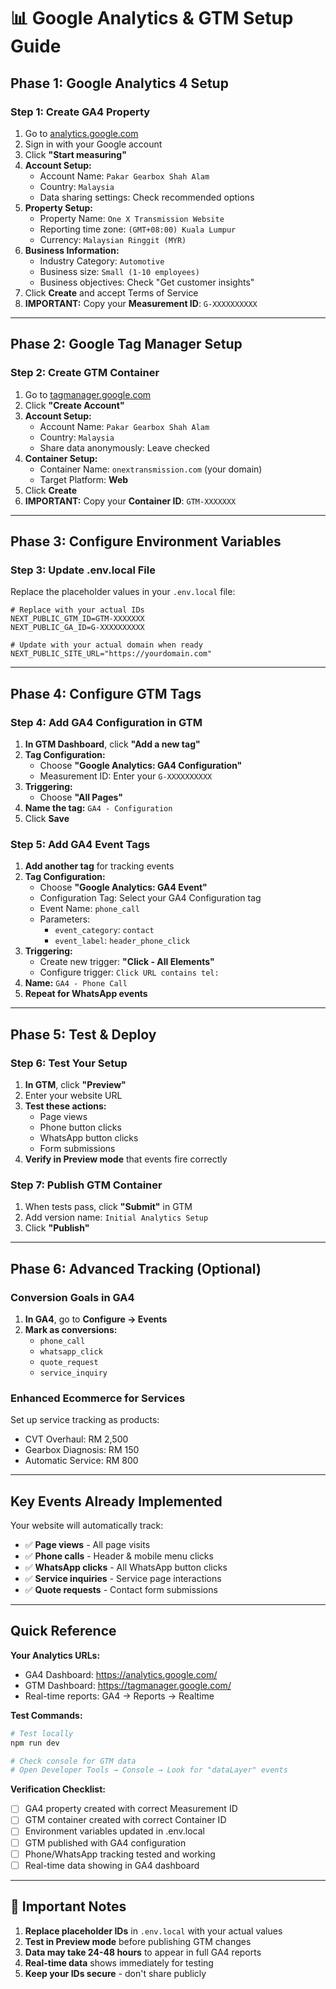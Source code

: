 # 📊 Google Analytics & GTM Setup Guide

## Phase 1: Google Analytics 4 Setup

### Step 1: Create GA4 Property
1. Go to [analytics.google.com](https://analytics.google.com)
2. Sign in with your Google account
3. Click **"Start measuring"**
4. **Account Setup:**
   - Account Name: `Pakar Gearbox Shah Alam`
   - Country: `Malaysia`
   - Data sharing settings: Check recommended options
5. **Property Setup:**
   - Property Name: `One X Transmission Website`  
   - Reporting time zone: `(GMT+08:00) Kuala Lumpur`
   - Currency: `Malaysian Ringgit (MYR)`
6. **Business Information:**
   - Industry Category: `Automotive`
   - Business size: `Small (1-10 employees)`
   - Business objectives: Check "Get customer insights"
7. Click **Create** and accept Terms of Service
8. **IMPORTANT:** Copy your **Measurement ID**: `G-XXXXXXXXXX`

---

## Phase 2: Google Tag Manager Setup

### Step 2: Create GTM Container
1. Go to [tagmanager.google.com](https://tagmanager.google.com)
2. Click **"Create Account"**
3. **Account Setup:**
   - Account Name: `Pakar Gearbox Shah Alam`
   - Country: `Malaysia`
   - Share data anonymously: Leave checked
4. **Container Setup:**
   - Container Name: `onextransmission.com` (your domain)
   - Target Platform: **Web**
5. Click **Create**
6. **IMPORTANT:** Copy your **Container ID**: `GTM-XXXXXXX`

---

## Phase 3: Configure Environment Variables

### Step 3: Update .env.local File
Replace the placeholder values in your `.env.local` file:

```env
# Replace with your actual IDs
NEXT_PUBLIC_GTM_ID=GTM-XXXXXXX
NEXT_PUBLIC_GA_ID=G-XXXXXXXXXX

# Update with your actual domain when ready
NEXT_PUBLIC_SITE_URL="https://yourdomain.com"
```

---

## Phase 4: Configure GTM Tags

### Step 4: Add GA4 Configuration in GTM
1. **In GTM Dashboard**, click **"Add a new tag"**
2. **Tag Configuration:**
   - Choose **"Google Analytics: GA4 Configuration"**
   - Measurement ID: Enter your `G-XXXXXXXXXX`
3. **Triggering:**
   - Choose **"All Pages"**
4. **Name the tag:** `GA4 - Configuration`
5. Click **Save**

### Step 5: Add GA4 Event Tags
1. **Add another tag** for tracking events
2. **Tag Configuration:**
   - Choose **"Google Analytics: GA4 Event"**
   - Configuration Tag: Select your GA4 Configuration tag
   - Event Name: `phone_call`
   - Parameters:
     - `event_category`: `contact`
     - `event_label`: `header_phone_click`
3. **Triggering:**
   - Create new trigger: **"Click - All Elements"**
   - Configure trigger: `Click URL contains tel:`
4. **Name:** `GA4 - Phone Call`
5. **Repeat for WhatsApp events**

---

## Phase 5: Test & Deploy

### Step 6: Test Your Setup
1. **In GTM**, click **"Preview"**
2. Enter your website URL
3. **Test these actions:**
   - Page views
   - Phone button clicks  
   - WhatsApp button clicks
   - Form submissions
4. **Verify in Preview mode** that events fire correctly

### Step 7: Publish GTM Container
1. When tests pass, click **"Submit"** in GTM
2. Add version name: `Initial Analytics Setup`
3. Click **"Publish"**

---

## Phase 6: Advanced Tracking (Optional)

### Conversion Goals in GA4
1. **In GA4**, go to **Configure → Events**
2. **Mark as conversions:**
   - `phone_call`
   - `whatsapp_click`
   - `quote_request`
   - `service_inquiry`

### Enhanced Ecommerce for Services
Set up service tracking as products:
- CVT Overhaul: RM 2,500 
- Gearbox Diagnosis: RM 150
- Automatic Service: RM 800

---

## Key Events Already Implemented

Your website will automatically track:
- ✅ **Page views** - All page visits
- ✅ **Phone calls** - Header & mobile menu clicks
- ✅ **WhatsApp clicks** - All WhatsApp button clicks  
- ✅ **Service inquiries** - Service page interactions
- ✅ **Quote requests** - Contact form submissions

---

## Quick Reference

**Your Analytics URLs:**
- GA4 Dashboard: https://analytics.google.com/
- GTM Dashboard: https://tagmanager.google.com/
- Real-time reports: GA4 → Reports → Realtime

**Test Commands:**
```bash
# Test locally
npm run dev

# Check console for GTM data
# Open Developer Tools → Console → Look for "dataLayer" events
```

**Verification Checklist:**
- [ ] GA4 property created with correct Measurement ID
- [ ] GTM container created with correct Container ID  
- [ ] Environment variables updated in .env.local
- [ ] GTM published with GA4 configuration
- [ ] Phone/WhatsApp tracking tested and working
- [ ] Real-time data showing in GA4 dashboard

---

## 🚨 Important Notes

1. **Replace placeholder IDs** in `.env.local` with your actual values
2. **Test in Preview mode** before publishing GTM changes
3. **Data may take 24-48 hours** to appear in full GA4 reports
4. **Real-time data** shows immediately for testing
5. **Keep your IDs secure** - don't share publicly
